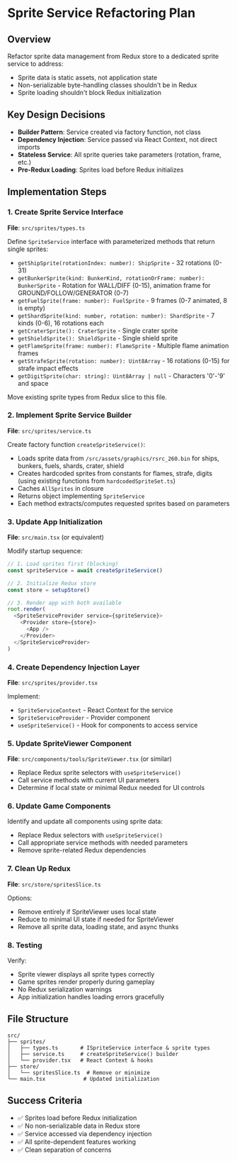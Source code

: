 # Sprite Service Refactoring Plan

## Overview

Refactor sprite data management from Redux store to a dedicated sprite service to address:

- Sprite data is static assets, not application state
- Non-serializable byte-handling classes shouldn't be in Redux
- Sprite loading shouldn't block Redux initialization

## Key Design Decisions

- **Builder Pattern**: Service created via factory function, not class
- **Dependency Injection**: Service passed via React Context, not direct imports
- **Stateless Service**: All sprite queries take parameters (rotation, frame, etc.)
- **Pre-Redux Loading**: Sprites load before Redux initializes

## Implementation Steps

### 1. Create Sprite Service Interface

**File**: `src/sprites/types.ts`

Define `SpriteService` interface with parameterized methods that return single sprites:

- `getShipSprite(rotationIndex: number): ShipSprite` - 32 rotations (0-31)
- `getBunkerSprite(kind: BunkerKind, rotationOrFrame: number): BunkerSprite` - Rotation for WALL/DIFF (0-15), animation frame for GROUND/FOLLOW/GENERATOR (0-7)
- `getFuelSprite(frame: number): FuelSprite` - 9 frames (0-7 animated, 8 is empty)
- `getShardSprite(kind: number, rotation: number): ShardSprite` - 7 kinds (0-6), 16 rotations each
- `getCraterSprite(): CraterSprite` - Single crater sprite
- `getShieldSprite(): ShieldSprite` - Single shield sprite
- `getFlameSprite(frame: number): FlameSprite` - Multiple flame animation frames
- `getStrafeSprite(rotation: number): Uint8Array` - 16 rotations (0-15) for strafe impact effects
- `getDigitSprite(char: string): Uint8Array | null` - Characters '0'-'9' and space

Move existing sprite types from Redux slice to this file.

### 2. Implement Sprite Service Builder

**File**: `src/sprites/service.ts`

Create factory function `createSpriteService()`:

- Loads sprite data from `/src/assets/graphics/rsrc_260.bin` for ships, bunkers, fuels, shards, crater, shield
- Creates hardcoded sprites from constants for flames, strafe, digits (using existing functions from `hardcodedSpriteSet.ts`)
- Caches `AllSprites` in closure
- Returns object implementing `SpriteService`
- Each method extracts/computes requested sprites based on parameters

### 3. Update App Initialization

**File**: `src/main.tsx` (or equivalent)

Modify startup sequence:

```typescript
// 1. Load sprites first (blocking)
const spriteService = await createSpriteService()

// 2. Initialize Redux store
const store = setupStore()

// 3. Render app with both available
root.render(
  <SpriteServiceProvider service={spriteService}>
    <Provider store={store}>
      <App />
    </Provider>
  </SpriteServiceProvider>
)
```

### 4. Create Dependency Injection Layer

**File**: `src/sprites/provider.tsx`

Implement:

- `SpriteServiceContext` - React Context for the service
- `SpriteServiceProvider` - Provider component
- `useSpriteService()` - Hook for components to access service

### 5. Update SpriteViewer Component

**File**: `src/components/tools/SpriteViewer.tsx` (or similar)

- Replace Redux sprite selectors with `useSpriteService()`
- Call service methods with current UI parameters
- Determine if local state or minimal Redux needed for UI controls

### 6. Update Game Components

Identify and update all components using sprite data:

- Replace Redux selectors with `useSpriteService()`
- Call appropriate service methods with needed parameters
- Remove sprite-related Redux dependencies

### 7. Clean Up Redux

**File**: `src/store/spritesSlice.ts`

Options:

- Remove entirely if SpriteViewer uses local state
- Reduce to minimal UI state if needed for SpriteViewer
- Remove all sprite data, loading state, and async thunks

### 8. Testing

Verify:

- Sprite viewer displays all sprite types correctly
- Game sprites render properly during gameplay
- No Redux serialization warnings
- App initialization handles loading errors gracefully

## File Structure

```
src/
├── sprites/
│   ├── types.ts       # ISpriteService interface & sprite types
│   ├── service.ts     # createSpriteService() builder
│   └── provider.tsx   # React Context & hooks
├── store/
│   └── spritesSlice.ts  # Remove or minimize
└── main.tsx            # Updated initialization
```

## Success Criteria

- ✅ Sprites load before Redux initialization
- ✅ No non-serializable data in Redux store
- ✅ Service accessed via dependency injection
- ✅ All sprite-dependent features working
- ✅ Clean separation of concerns
